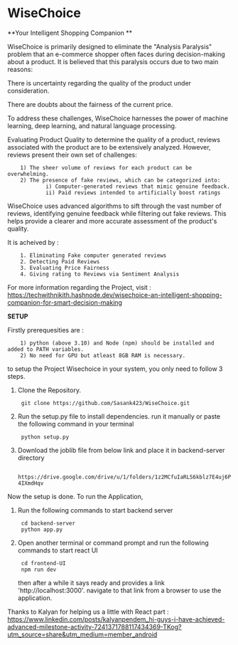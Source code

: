 # WiseChoice
**Your Intelligent Shopping Companion
**

WiseChoice is primarily designed to eliminate the "Analysis Paralysis" problem that an e-commerce shopper often faces during decision-making about a product. It is believed that this paralysis occurs due to two main reasons:

There is uncertainty regarding the quality of the product under consideration.

There are doubts about the fairness of the current price.

To address these challenges, WiseChoice harnesses the power of machine learning, deep learning, and natural language processing.

Evaluating Product Quality to determine the quality of a product, reviews associated with the product are to be extensively analyzed. However, reviews present their own set of challenges:

        1) The sheer volume of reviews for each product can be overwhelming.
        2) The presence of fake reviews, which can be categorized into:
                i) Computer-generated reviews that mimic genuine feedback.
                ii) Paid reviews intended to artificially boost ratings

WiseChoice uses advanced algorithms to sift through the vast number of reviews, identifying genuine feedback while filtering out fake reviews. This helps provide a clearer and more accurate assessment of the product's quality.

It is acheived by :

        1. Eliminating Fake computer generated reviews
        2. Detecting Paid Reviews
        3. Evaluating Price Fairness
        4. Giving rating to Reviews via Sentiment Analysis


For more information regarding the Project, visit : https://techwithnikith.hashnode.dev/wisechoice-an-intelligent-shopping-companion-for-smart-decision-making


**SETUP**

Firstly prerequesities are : 

        1) python (above 3.10) and Node (npm) should be installed and added to PATH variables.
        2) No need for GPU but atleast 8GB RAM is necessary.

to setup the Project Wisechoice in your system, you only need to follow 3 steps.

1) Clone the Repository.

        git clone https://github.com/Sasank423/WiseChoice.git

3) Run the setup.py file to install dependencies. run it manually or paste the following command in your terminal

        python setup.py

4) Download the joblib file from below link and place it in backend-server directory

        https://drive.google.com/drive/u/1/folders/1z2MCfuIaRLS6kblz7E4uj6P-4IXmdHqv


Now the setup is done. To run the Application,

1) Run the following commands to start backend server

        cd backend-server
        python app.py

2) Open another terminal or command prompt and run the following commands to start react UI

        cd frontend-UI
        npm run dev

    then after a while it says ready and provides a link 'http://localhost:3000'. navigate to that link from a browser to use the application.


Thanks to Kalyan for helping us a little with React part : https://www.linkedin.com/posts/kalyanpendem_hi-guys-i-have-achieved-advanced-milestone-activity-7241371788117434369-TKog?utm_source=share&utm_medium=member_android
